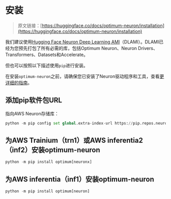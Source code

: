 # 安装

> 原文链接：[https://huggingface.co/docs/optimum-neuron/installation](https://huggingface.co/docs/optimum-neuron/installation)

我们建议使用[Hugging Face Neuron Deep Learning AMI](https://aws.amazon.com/marketplace/pp/prodview-gr3e6yiscria2)（DLAMI）。DLAMI已经为您预先打包了所有必需的库，包括Optimum Neuron、Neuron Drivers、Transformers、Datasets和Accelerate。

但也可以按照以下描述使用`pip`进行安装。

在安装`optimum-neuron`之前，请确保您已安装了Neuron驱动程序和工具，查看[更详细的指南](https://awsdocs-neuron.readthedocs-hosted.com/en/latest/general/setup/torch-neuronx.html#setup-torch-neuronx)。

## 添加pip软件包URL

指向AWS Neuron存储库：

```py
python -m pip config set global.extra-index-url https://pip.repos.neuron.amazonaws.com
```

## 为AWS Trainium（trn1）或AWS inferentia2（inf2）安装optimum-neuron

```py
python -m pip install optimum[neuronx]
```

## 为AWS inferentia（inf1）安装optimum-neuron

```py
python -m pip install optimum[neuron]
```
